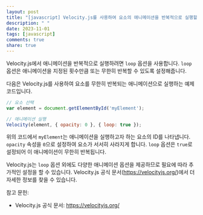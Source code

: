 ```yaml
---
layout: post
title: "[javascript] Velocity.js를 사용하여 요소의 애니메이션을 반복적으로 실행할 수 있나요?"
description: " "
date: 2023-11-01
tags: [javascript]
comments: true
share: true
---
```


Velocity.js에서 애니메이션을 반복적으로 실행하려면 `loop` 옵션을 사용합니다. `loop` 옵션은 애니메이션을 지정된 횟수만큼 또는 무한히 반복할 수 있도록 설정해줍니다.

다음은 Velocity.js를 사용하여 요소를 무한히 반복되는 애니메이션으로 실행하는 예제 코드입니다.

```javascript
// 요소 선택
var element = document.getElementById('myElement');

// 애니메이션 실행
Velocity(element, { opacity: 0 }, { loop: true });
```

위의 코드에서 `myElement`는 애니메이션을 실행하고자 하는 요소의 ID를 나타냅니다. `opacity` 속성을 `0`으로 설정하여 요소가 서서히 사라지게 합니다. `loop` 옵션은 `true`로 설정되어 이 애니메이션이 무한히 반복됩니다.

Velocity.js는 `loop` 옵션 외에도 다양한 애니메이션 옵션을 제공하므로 필요에 따라 추가적인 설정을 할 수 있습니다. Velocity.js 공식 문서(https://velocityjs.org/)에서 더 자세한 정보를 찾을 수 있습니다.

참고 문헌:
- Velocity.js 공식 문서: https://velocityjs.org/